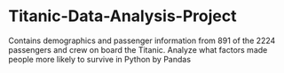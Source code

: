 # Titanic-Data-Analysis-Project

Contains demographics and passenger information from 891 of the 2224 passengers and crew on board the Titanic.
Analyze what factors made people more likely to survive in Python by Pandas
